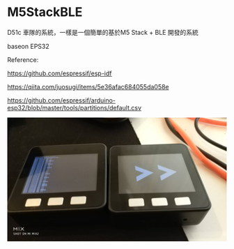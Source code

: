 # M5StackBLE

D51c  車隊的系統，一樣是一個簡單的基於M5 Stack + BLE 開發的系統

baseon EPS32

Reference:

https://github.com/espressif/esp-idf

https://qiita.com/juosugi/items/5e36afac684055da058e

https://github.com/espressif/arduino-esp32/blob/master/tools/partitions/default.csv


![alt 預覽](https://github.com/donma/M5StackBLE/blob/master/530436.jpg?raw=true)





